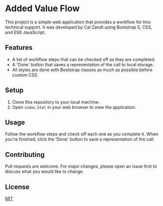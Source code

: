 # Added Value Flow

This project is a simple web application that provides a workflow for tmo technical support. It was developed by Cal Zandt using Bootstrap 5, CSS, and ES6 JavaScript.

## Features

- A list of workflow steps that can be checked off as they are completed.
- A 'Done' button that saves a representation of the call to local storage.
- All styles are done with Bootstrap classes as much as possible before custom CSS.

## Setup

1. Clone this repository to your local machine.
2. Open `index.html` in your web browser to view the application.

## Usage

Follow the workflow steps and check off each one as you complete it. When you're finished, click the 'Done' button to save a representation of the call.

## Contributing

Pull requests are welcome. For major changes, please open an issue first to discuss what you would like to change.

## License

[MIT](https://choosealicense.com/licenses/mit/)

